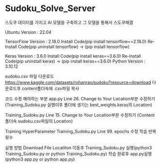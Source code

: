 # Sudoku_Solve_Server
스도쿠 데이터를 가지고 AI 모델을 구축하고 그 모델을 통해서 스도쿠해결

Ubuntu Version : 22.04

TensorFlow Version : 2.18.0
Install Code(pip install tensorflow==2.18.0)
Re-Install Code(pip uninstall tensorflow) -> (pip install tensorflow)

Keras Version : 3.6.0
Install Code(pip install keras==3.6.0)
Re-Install Code(pip uninstall keras) -> (pip install keras==3.6.0)
Python Version : 3.10.12

sudoku.csv 파일 다운로드
https://www.kaggle.com/datasets/rohanrao/sudoku?resource=download
다운로드후 content폴더속에 .csv파일 복사

코드 수정 해야하는 부분
app.py
Line 26. Change to Your Location부분 수정하기
(Training_Sudoku.py 실행이후 폴더에 생기는 best_weights.keras의 Location)

Training_Sudoku.py
Line 15. Change to Your Location부분 수정하기
(Content 폴더속 sudoku.csv파일의 Location)

Training HyperParameter
Training_Sudoku.py
Line 99. epochs 수정 학습 반복횟수

실행 방법
Download File Locatiton 이동후 Training_Sudoku.py 실행(python3 Training_Sudoku.py or python Training_Sudoku.py)
학습 완료후 app.py실행(python3 app.py or python app.py)

